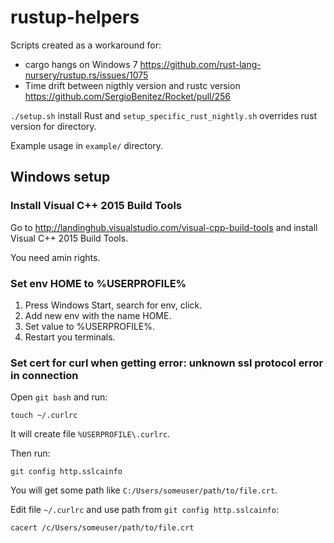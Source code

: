 # rustup-helpers

Scripts created as a workaround for:

- cargo hangs on Windows 7 https://github.com/rust-lang-nursery/rustup.rs/issues/1075
- Time drift between nigthly version and rustc version https://github.com/SergioBenitez/Rocket/pull/256

`./setup.sh` install Rust and `setup_specific_rust_nightly.sh` overrides rust version for directory.

Example usage in `example/` directory.

## Windows setup

### Install Visual C++ 2015 Build Tools

Go to http://landinghub.visualstudio.com/visual-cpp-build-tools and install Visual C++ 2015 Build Tools.

You need amin rights.

### Set env HOME to %USERPROFILE%

1. Press Windows Start, search for env, click.
2. Add new env with the name HOME.
3. Set value to %USERPROFILE%.
4. Restart you terminals.

### Set cert for curl when getting error: unknown ssl protocol error in connection

Open `git bash` and run:

`touch ~/.curlrc`

It will create file `%USERPROFILE\.curlrc`.

Then run:

`git config http.sslcainfo`

You will get some path like `C:/Users/someuser/path/to/file.crt`.

Edit file `~/.curlrc` and use path from `git config http.sslcainfo`:

`cacert /c/Users/someuser/path/to/file.crt`
